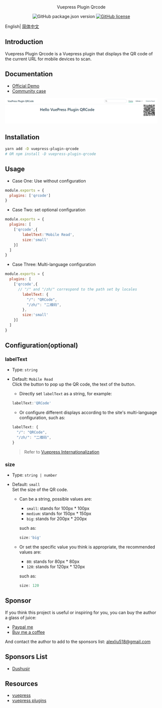 <div align="center">

Vuepress Plugin Qrcode

![GitHub package.json version](https://img.shields.io/github/package-json/v/openHacking/vuepress-plugin-qrcode?style=flat-square)
[![GitHub license](https://img.shields.io/github/license/openHacking/vuepress-plugin-qrcode?style=flat-square)](https://github.com/openHacking/vuepress-plugin-qrcode)
</div>

English| [简体中文](./README-zh.md)

## Introduction

Vuepress Plugin Qrcode is a Vuepress plugin that displays the QR code of the current URL for mobile devices to scan.

## Documentation

- [Official Demo](https://openhacking.github.io/vuepress-template/)
- [Community case](https://dushusir.github.io/blog/)

![Demo](./assets/vuepress-plugin-qrcode-demo.png)

## Installation

```sh
yarn add -D vuepress-plugin-qrcode
# OR npm install -D vuepress-plugin-qrcode
```

## Usage

- Case One: Use without configuration
```js
module.exports = {
  plugins: ['qrcode']
}
```
- Case Two: set optional configuration
```js
module.exports = {
  plugins: [
    ['qrcode',{
        labelText:'Mobile Read',
        size:'small'
    }]
  ]
}
```
- Case Three: Multi-language configuration
```js
module.exports = {
  plugins: [
    ['qrcode',{
      // "/" and "/zh/" correspond to the path set by locales
        labelText: {
          "/": "QRCode", 
          "/zh/": "二维码",
        },
        size:'small'
    }]
  ]
}
```
## Configuration(optional)

### labelText
- Type: `string`
- Default: `Mobile Read`   
Click the button to pop up the QR code, the text of the button.

  + Directly set `labelText` as a string, for example:
  ```js
  labelText:'QRCode'
  ```

  + Or configure different displays according to the site's multi-language configuration, such as:
  ```js
  labelText: {
    "/": "QRCode",
    "/zh/": "二维码",
  }
  ```

  > Refer to [Vuepress Internationalization](https://vuepress.vuejs.org/guide/i18n.html#internationalization)

### size
- Type: `string | number`
- Default: `small`    
Set the size of the QR code.

  + Can be a string, possible values are:
    - `small`: stands for 100px * 100px
    - `medium`: stands for 150px * 150px
    - `big`: stands for 200px * 200px

    such as:
    ```js
    size:'big'
    ```

  + Or set the specific value you think is appropriate, the recommended values are:
    - `80`: stands for 80px * 80px
    - `120`: stands for 120px * 120px

    such as:
    ```js
    size: 120
    ```

## Sponsor

If you think this project is useful or inspiring for you, you can buy the author a glass of juice:

- [Paypal me](https://paypal.me/AlexLiu518)
- [Buy me a coffee](https://www.buymeacoffee.com/openHacking)

And contact the author to add to the sponsors list: alexliu518@gmail.com

## Sponsors List

- [Dushusir](https://dushusir.github.io)

## Resources

- [vuepress](https://vuepress.vuejs.org/)
- [vuepress plugins](https://github.com/vuepress/awesome-vuepress#plugins)